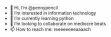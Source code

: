 - 👋 Hi, I’m @pennypencil
- 👀 I’m interested in information technology
- 🌱 I’m currently learning python
- 💞️ I’m looking to collaborate on mediocre beats
- 📫 How to reach me: reeeeeeeeaaaach

<!---
pennypencil/pennypencil is a ✨ special ✨ repository because its `README.md` (this file) appears on your GitHub profile.
You can click the Preview link to take a look at your changes.
--->
